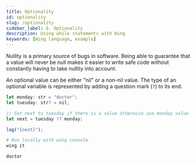 ```yaml
---
title: Optionality
id: optionality
slug: /optionality
sidebar_label: 8. Optionality
description: Using while statements with Wing
keywords: [Wing language, example]
---
```


Nullity is a primary source of bugs in software. Being able to guarantee that a value will never be null makes it easier to write safe code without constantly having to take nullity into account.

An optional value can be either "nil" or a non-nil value. The type of an optional variable is represented by adding a question mark (`?`) to its end.

```js playground title="main.w"
let monday: str = "doctor";
let tuesday: str? = nil;

// Set next to tuesday if there is a value otherwise use monday value
let next = tuesday ?? monday;

log("{next}");

```

```bash title="Wing console output"
# Run locally with wing console
wing it

doctor
```